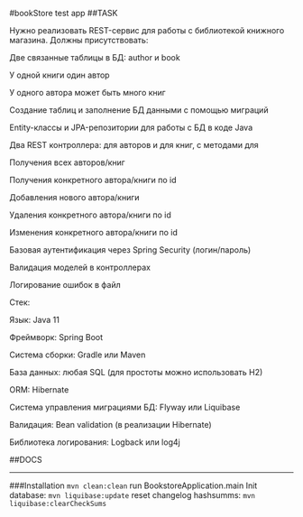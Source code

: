 #bookStore test app
##TASK

Нужно реализовать REST-сервис для работы с библиотекой книжного 
магазина. Должны присутствовать:

Две связанные таблицы в БД: author и book

У одной книги один автор

У одного автора может быть много книг

Создание таблиц и заполнение БД данными с помощью миграций

Entity-классы и JPA-репозитории для работы с БД в коде Java

Два REST контроллера: для авторов и для книг, с методами для

Получения всех авторов/книг

Получения конкретного автора/книги по id

Добавления нового автора/книги

Удаления конкретного автора/книги по id

Изменения конкретного автора/книги по id

Базовая аутентификация через Spring Security (логин/пароль)

Валидация моделей в контроллерах

Логирование ошибок в файл

 
Стек:

Язык: Java 11

Фреймворк: Spring Boot

Система сборки: Gradle или Maven

База данных: любая SQL (для простоты можно использовать H2)

ORM: Hibernate

Система управления миграциями БД: Flyway или Liquibase

Валидация: Bean validation (в реализации Hibernate)

Библиотека логирования: Logback или log4j


##DOCS
________

###Installation
`mvn clean:clean`
run BookstoreApplication.main
Init database: `mvn liquibase:update`
reset changelog hashsumms: `mvn liquibase:clearCheckSums`

